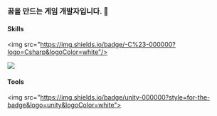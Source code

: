 ### 꿈을 만드는 게임 개발자입니다. 👋

<!--
**zenobreaker/zenobreaker** is a ✨ _special_ ✨ repository because its `README.md` (this file) appears on your GitHub profile.

Here are some ideas to get you started:

- 🔭 I’m currently working on ...
- 🌱 I’m currently learning ...
- 👯 I’m looking to collaborate on ...
- 🤔 I’m looking for help with ...
- 💬 Ask me about ...
- 📫 How to reach me: ...
- 😄 Pronouns: ...
- ⚡ Fun fact: ...
-->

#### Skills 

  <img src="https://img.shields.io/badge/-C%23-000000?logo=Csharp&logoColor=white"/>
   
  <img src="https://img.shields.io/badge/Visual Studio Code-fff?style=for-the-badge&logo=Visual Studio Code&logoColor=white">


#### Tools
<img src="https://img.shields.io/badge/unity-000000?style=for-the-badge&logo=unity&logoColor=white">
